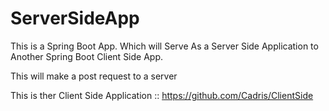 ﻿# ServerSideApp

This is a Spring Boot App. Which will Serve As a Server Side Application to Another Spring Boot Client Side App.

This will make a post request to a server


This is ther Client Side Application :: https://github.com/Cadris/ClientSide

